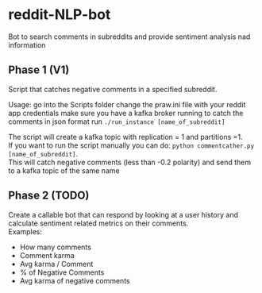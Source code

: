 # reddit-NLP-bot
Bot to search comments in subreddits and provide sentiment analysis nad information

## Phase 1 (V1)
Script that catches negative comments in a specified subreddit.

Usage:
go into the Scripts folder
change the praw.ini file with your reddit app credentials
make sure you have a kafka broker running to catch the comments in json format
run `./run_instance [name_of_subreddit]`

The script will create a kafka topic with replication = 1 and partitions =1.  
If you want to run the script manually you can do: 
`python commentcather.py [name_of_subreddit]`.   
This will catch negative comments (less than -0.2 polarity) and send them to a kafka topic of the same name

## Phase 2 (TODO)
Create a callable bot that can respond by looking at a user history and calculate sentiment related metrics on their comments.  
Examples:
* How many comments
* Comment karma
* Avg karma / Comment
* % of Negative Comments
* Avg karma of negative comments
